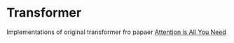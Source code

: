 # Transformer

Implementations of original transformer fro papaer [Attention is All You Need](https://arxiv.org/abs/1706.03762)

